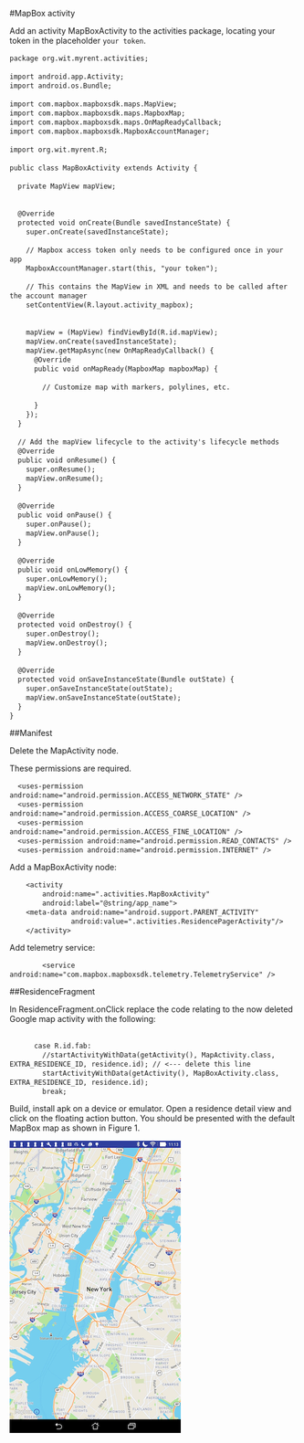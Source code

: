 #MapBox activity

Add an activity MapBoxActivity to the activities package, locating your token in the placeholder `your token`.

```
package org.wit.myrent.activities;

import android.app.Activity;
import android.os.Bundle;

import com.mapbox.mapboxsdk.maps.MapView;
import com.mapbox.mapboxsdk.maps.MapboxMap;
import com.mapbox.mapboxsdk.maps.OnMapReadyCallback;
import com.mapbox.mapboxsdk.MapboxAccountManager;

import org.wit.myrent.R;

public class MapBoxActivity extends Activity {

  private MapView mapView;

  
  @Override
  protected void onCreate(Bundle savedInstanceState) {
    super.onCreate(savedInstanceState);

    // Mapbox access token only needs to be configured once in your app
    MapboxAccountManager.start(this, "your token");

    // This contains the MapView in XML and needs to be called after the account manager
    setContentView(R.layout.activity_mapbox);


    mapView = (MapView) findViewById(R.id.mapView);
    mapView.onCreate(savedInstanceState);
    mapView.getMapAsync(new OnMapReadyCallback() {
      @Override
      public void onMapReady(MapboxMap mapboxMap) {

        // Customize map with markers, polylines, etc.

      }
    });
  }

  // Add the mapView lifecycle to the activity's lifecycle methods
  @Override
  public void onResume() {
    super.onResume();
    mapView.onResume();
  }

  @Override
  public void onPause() {
    super.onPause();
    mapView.onPause();
  }

  @Override
  public void onLowMemory() {
    super.onLowMemory();
    mapView.onLowMemory();
  }

  @Override
  protected void onDestroy() {
    super.onDestroy();
    mapView.onDestroy();
  }

  @Override
  protected void onSaveInstanceState(Bundle outState) {
    super.onSaveInstanceState(outState);
    mapView.onSaveInstanceState(outState);
  }
}
```

##Manifest

Delete the MapActivity node.

These permissions are required.

```
  <uses-permission android:name="android.permission.ACCESS_NETWORK_STATE" />
  <uses-permission android:name="android.permission.ACCESS_COARSE_LOCATION" />
  <uses-permission android:name="android.permission.ACCESS_FINE_LOCATION" />
  <uses-permission android:name="android.permission.READ_CONTACTS" />
  <uses-permission android:name="android.permission.INTERNET" />

```

Add a MapBoxActivity node:

```
    <activity
        android:name=".activities.MapBoxActivity"
        android:label="@string/app_name">
    <meta-data android:name="android.support.PARENT_ACTIVITY"
               android:value=".activities.ResidencePagerActivity"/>
    </activity>

```

Add telemetry service:
```
        <service android:name="com.mapbox.mapboxsdk.telemetry.TelemetryService" />

```

##ResidenceFragment

In ResidenceFragment.onClick replace the code relating to the now deleted Google map activity with the following:

```

      case R.id.fab:
        //startActivityWithData(getActivity(), MapActivity.class, EXTRA_RESIDENCE_ID, residence.id); // <--- delete this line
        startActivityWithData(getActivity(), MapBoxActivity.class, EXTRA_RESIDENCE_ID, residence.id);
        break;
```

Build, install apk on a device or emulator. Open a residence detail view and click on the floating action button. You should be presented with the default MapBox map as shown in Figure 1.

![Figure 1: Default MapBox map](img/02.png)



